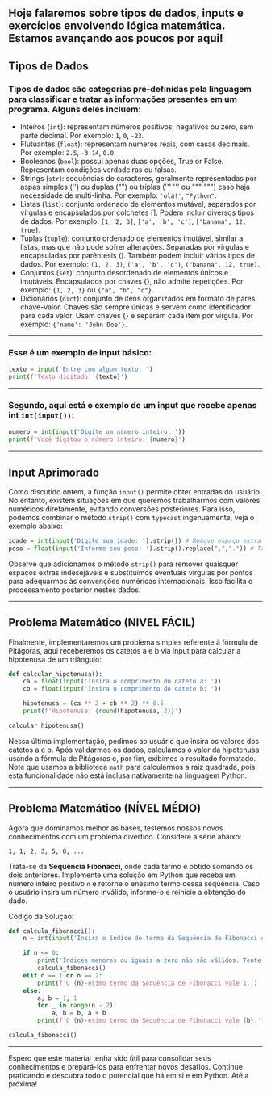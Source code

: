 Hoje falaremos sobre tipos de dados, inputs e exercícios envolvendo lógica matemática. Estamos avançando aos poucos por aqui!
---

## Tipos de Dados

### Tipos de dados são categorias pré-definidas pela linguagem para classificar e tratar as informações presentes em um programa. Alguns deles incluem:

- Inteiros (`int`): representam números positivos, negativos ou zero, sem parte decimal. Por exemplo: `1`, `0`, `-23`.
- Flutuantes (`float`): representam números reais, com casas decimais. Por exemplo: `2.5`, `-3.14`, `0.0`.
- Booleanos (`bool`): possui apenas duas opções, True or False. Representam condições verdadeiras ou falsas.
- Strings (`str`): sequências de caracteres, geralmente representadas por aspas simples ('') ou duplas ("") ou triplas (''' ''' ou """ """) caso haja necessidade de multi-linha. Por exemplo: `'olá!'`, `"Python"`.
- Listas (`list`): conjunto ordenado de elementos mutável, separados por vírgulas e encapsulados por colchetes []. Podem incluir diversos tipos de dados. Por exemplo: `[1, 2, 3]`, `['a', 'b', 'c']`, `["banana", 12, true]`.
- Tuplas (`tuple`): conjunto ordenado de elementos imutável, similar a listas, mas que não pode sofrer alterações. Separadas por vírgulas e encapsuladas por parêntesis (). Também podem incluir vários tipos de dados. Por exemplo: `(1, 2, 3)`, `('a', 'b', 'c')`, `("banana", 12, true)`.
- Conjuntos (`set`): conjunto desordenado de elementos únicos e imutáveis. Encapsulados por chaves {}, não admite repetições. Por exemplo: `{1, 2, 3}` ou `{"a", "b", "c"}`.
- Dicionários (`dict`): conjunto de itens organizados em formato de pares chave-valor. Chaves são sempre únicas e servem como identificador para cada valor. Usam chaves {} e separam cada item por vírgula. Por exemplo: `{'name': 'John Doe'}`.

---
### Esse é um exemplo de input básico:

```python
texto = input('Entre com algum texto: ')
print(f'Texto digitado: {texto}')
```
---
### Segundo, aqui está o exemplo de um input que recebe apenas int `int(input())`:

```python
numero = int(input('Digite um número inteiro: '))
print(f'Você digitou o número inteiro: {numero}')
```
---
## Input Aprimorado

Como discutido ontem, a função `input()` permite obter entradas do usuário. No entanto, existem situações em que queremos trabalharmos com valores numéricos diretamente, evitando conversões posteriores. Para isso, podemos combinar o método `strip()` com `typecast` ingenuamente, veja o exemplo abaixo:

```python
idade = int(input('Digite sua idade: ').strip()) # Remove espaço extra e converte para inteiro
peso = float(input('Informe seu peso: ').strip().replace(",",".")) # Troca virgula por ponto e converte para flutuante
```

Observe que adicionamos o método `strip()` para remover quaisquer espaços extras indesejáveis e substituímos eventuais vírgulas por pontos para adequarmos às convenções numéricas internacionais. Isso facilita o processamento posterior nestes dados.

---

## Problema Matemático (NIVEL FÁCIL)

Finalmente, implementaremos um problema simples referente à fórmula de Pitágoras, aqui receberemos os catetos a e b via input para calcular a hipotenusa de um triângulo:

```python
def calcular_hipotenusa():
    ca = float(input('Insira o comprimento do cateto a: '))
    cb = float(input('Insira o comprimento do cateto b: '))

    hipotenusa = (ca ** 2 + cb ** 2) ** 0.5
    print(f'Hipotenusa: {round(hipotenusa, 2)}')

calcular_hipotenusa()
```

Nessa última implementação, pedimos ao usuário que insira os valores dos catetos a e b. Após validarmos os dados, calculamos o valor da hipotenusa usando a fórmula de Pitágoras e, por fim, exibimos o resultado formatado. Note que usamos a biblioteca `math` para calcularmos a raiz quadrada, pois esta funcionalidade não está inclusa nativamente na linguagem Python.

---

## Problema Matemático (NÍVEL MÉDIO)

Agora que dominamos melhor as bases, testemos nossos novos conhecimentos com um problema divertido. Considere a série abaixo:

```
1, 1, 2, 3, 5, 8, ...
```

Trata-se da **Sequência Fibonacci**, onde cada termo é obtido somando os dois anteriores. Implemente uma solução em Python que receba um número inteiro positivo `n` e retorne o enésimo termo dessa sequência. Caso o usuário insira um número inválido, informe-o e reinicie a obtenção do dado.

Código da Solução:

```python
def calcula_fibonacci():
    n = int(input('Insira o índice do termo da Sequência de Fibonacci que deseja consultar: '))

    if n <= 0:
        print('Índices menores ou iguais a zero não são válidos. Tente novamente.')
        calcula_fibonacci()
    elif n == 1 or n == 2:
        print(f'O {n}-ésimo termo da Sequência de Fibonacci vale 1.')
    else:
        a, b = 1, 1
        for _ in range(n - 2):
            a, b = b, a + b
        print(f'O {n}-ésimo termo da Sequência de Fibonacci vale {b}.')

calcula_fibonacci()
```

---

Espero que este material tenha sido útil para consolidar seus conhecimentos e prepará-los para enfrentar novos desafios. Continue praticando e descubra todo o potencial que há em si e em Python. Até a próxima!
